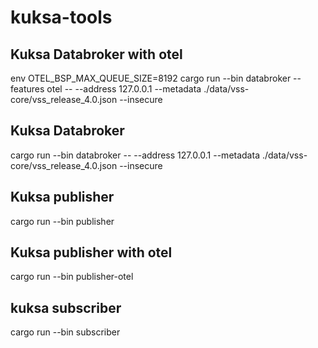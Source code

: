 # kuksa-tools

## Kuksa Databroker with otel
env OTEL_BSP_MAX_QUEUE_SIZE=8192 cargo run --bin databroker --features otel -- --address 127.0.0.1 --metadata ./data/vss-core/vss_release_4.0.json --insecure

## Kuksa Databroker 
cargo run --bin databroker -- --address 127.0.0.1 --metadata ./data/vss-core/vss_release_4.0.json --insecure

## Kuksa publisher
cargo run --bin publisher

## Kuksa publisher with otel
cargo run --bin publisher-otel

## kuksa subscriber
cargo run --bin subscriber
